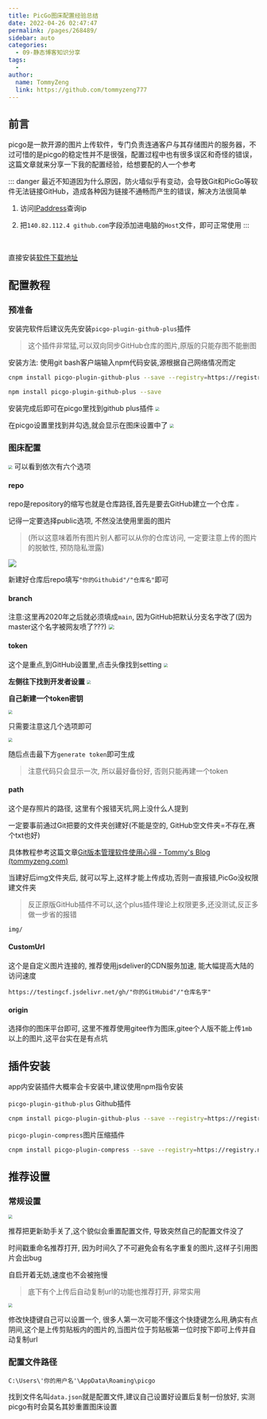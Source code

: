 ```yaml
---
title: PicGo图床配置经验总结
date: 2022-04-26 02:47:47
permalink: /pages/268489/
sidebar: auto
categories:
  - 09-静态博客知识分享
tags:
  - 
author: 
  name: TommyZeng
  link: https://github.com/tommyzeng777
---
```


## 前言
picgo是一款开源的图片上传软件，专门负责连通客户与其存储图片的服务器，不过可惜的是picgo的稳定性并不是很强，配置过程中也有很多误区和奇怪的错误，这篇文章就来分享一下我的配置经验，给想要配的人一个参考
<!--more-->

::: danger
最近不知道因为什么原因，防火墙似乎有变动，会导致Git和PicGo等软件无法链接GitHub，造成各种因为链接不通畅而产生的错误，解决方法很简单

1. 访问[IPaddress](https://ipaddress.com/website/github.com)查询ip

2. 把`140.82.112.4 github.com`字段添加进电脑的`Host`文件，即可正常使用
:::

<br>

直接安装[软件下载地址](https://github.com/Molunerfinn/PicGo)

## 配置教程

### 预准备

安装完软件后建议先先安装`picgo-plugin-github-plus`插件
> 这个插件非常猛,可以双向同步GitHub仓库的图片,原版的只能存图不能删图

安装方法: 使用git bash客户端输入npm代码安装,源根据自己网络情况而定

```bash
cnpm install picgo-plugin-github-plus --save --registry=https://registry.npm.taobao.org
```
```bash
npm install picgo-plugin-github-plus --save
```

安装完成后即可在picgo里找到github plus插件
<img src="https://testingcf.jsdelivr.net/gh/TommyZeng777/picgo/img/202204021841288.png" style="zoom: 50%;" />

在picgo设置里找到并勾选,就会显示在图床设置中了
<img src="https://testingcf.jsdelivr.net/gh/TommyZeng777/picgo/img/202204021843374.png" style="zoom: 50%;" />

### 图床配置

<img src="https://testingcf.jsdelivr.net/gh/TommyZeng777/picgo/img/202204021840122.png" style="zoom:50%;" />
可以看到依次有六个选项

#### repo
repo是repository的缩写也就是仓库路径,首先是要去GitHub建立一个仓库
<img src="https://testingcf.jsdelivr.net/gh/TommyZeng777/picgo/img/202204021848249.png" style="zoom:33%;" />

记得一定要选择public选项, 不然没法使用里面的图片
> (所以这意味着所有图片别人都可以从你的仓库访问, 一定要注意上传的图片的脱敏性, 预防隐私泄露)

![](https://testingcf.jsdelivr.net/gh/TommyZeng777/picgo/img/202204021850915.png)

新建好仓库后repo填写`"你的Githubid"/"仓库名"`即可

#### branch
注意:这里再2020年之后就必须填成`main`, 因为GitHub把默认分支名字改了(因为master这个名字被网友喷了???)
<img src="https://testingcf.jsdelivr.net/gh/TommyZeng777/picgo/img/202204021903260.png" style="zoom: 67%;" />



#### token

这个是重点,到GitHub设置里,点击头像找到setting
<img src="https://testingcf.jsdelivr.net/gh/TommyZeng777/picgo/img/202204021906838.png" style="zoom: 50%" />



**左侧往下找到开发者设置**
<img src="https://testingcf.jsdelivr.net/gh/TommyZeng777/picgo/img/202204021905192.png" style="zoom: 50%;" />



**自己新建一个token密钥**

<img src="https://testingcf.jsdelivr.net/gh/TommyZeng777/picgo/img/202204021910648.png" style="zoom: 50%;" />

只需要注意这几个选项即可

<img src="https://testingcf.jsdelivr.net/gh/TommyZeng777/picgo/img/202204021912757.png" style="zoom: 50%;" />

随后点击最下方`generate token`即可生成

> 注意代码只会显示一次, 所以最好备份好, 否则只能再建一个token



#### path

这个是存照片的路径, 这里有个报错天坑,网上没什么人提到

一定要事前通过Git把要的文件夹创建好(不能是空的, GitHub空文件夹=不存在,赛个txt也好)

具体教程参考这篇文章[Git版本管理软件使用心得 - Tommy's Blog (tommyzeng.com)](https://tommyzeng.com/2022/03/05/Git版本管理软件使用心得/)



当建好后img文件夹后, 就可以写上,这样才能上传成功,否则一直报错,PicGo没权限建文件夹

> 反正原版GitHub插件不可以,这个plus插件理论上权限更多,还没测试,反正多做一步省的报错

```
img/
```



#### CustomUrl

这个是自定义图片连接的, 推荐使用jsdeliver的CDN服务加速, 能大幅提高大陆的访问速度

```
https://testingcf.jsdelivr.net/gh/"你的GitHubid"/"仓库名字"
```



#### origin

选择你的图床平台即可, 这里不推荐使用gitee作为图床,gitee个人版不能上传`1mb`以上的图片,这平台实在是有点坑





## 插件安装

app内安装插件大概率会卡安装中,建议使用npm指令安装



`picgo-plugin-github-plus` Github插件

```bash
cnpm install picgo-plugin-github-plus --save --registry=https://registry.npm.taobao.org
```

`picgo-plugin-compress`图片压缩插件

```bash
cnpm install picgo-plugin-compress --save --registry=https://registry.npm.taobao.org
```



## 推荐设置

### 常规设置

<img src="https://testingcf.jsdelivr.net/gh/TommyZeng777/picgo/img/202204021922821.png" style="zoom: 50%;" />

推荐把更新助手关了,这个貌似会重置配置文件, 导致突然自己的配置文件没了

时间戳重命名推荐打开, 因为时间久了不可避免会有名字重复的图片,这样子引用图片会出bug

自启开着无妨,速度也不会被拖慢

> 底下有个上传后自动复制url的功能也推荐打开, 非常实用



<img src="https://testingcf.jsdelivr.net/gh/TommyZeng777/picgo/img/202204021924363.png" style="zoom: 50%;" />

修改快捷键自己可以设置一个, 很多人第一次可能不懂这个快捷键怎么用,确实有点阴间,这个是上传剪贴板内的图片的,当图片位于剪贴板第一位时按下即可上传并自动复制url



### 配置文件路径

```
C:\Users\'你的用户名'\AppData\Roaming\picgo
```

找到文件名叫`data.json`就是配置文件,建议自己设置好设置后复制一份放好, 实测picgo有时会莫名其妙重置图床设置

